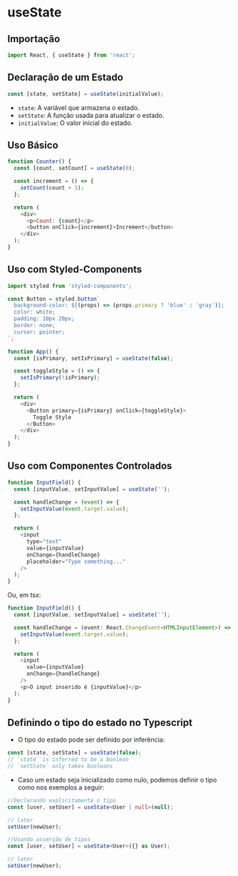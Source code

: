 # useState

## Importação

```javascript
import React, { useState } from 'react';
```

## Declaração de um Estado

```javascript
const [state, setState] = useState(initialValue);
```

- `state`: A variável que armazena o estado.
- `setState`: A função usada para atualizar o estado.
- `initialValue`: O valor inicial do estado.

## Uso Básico

```javascript
function Counter() {
  const [count, setCount] = useState(0);

  const increment = () => {
    setCount(count + 1);
  };

  return (
    <div>
      <p>Count: {count}</p>
      <button onClick={increment}>Increment</button>
    </div>
  );
}
```
## Uso com Styled-Components

```javascript
import styled from 'styled-components';

const Button = styled.button`
  background-color: ${(props) => (props.primary ? 'blue' : 'gray')};
  color: white;
  padding: 10px 20px;
  border: none;
  cursor: pointer;
`;

function App() {
  const [isPrimary, setIsPrimary] = useState(false);

  const toggleStyle = () => {
    setIsPrimary(!isPrimary);
  };

  return (
    <div>
      <Button primary={isPrimary} onClick={toggleStyle}>
        Toggle Style
      </Button>
    </div>
  );
}
```

## Uso com Componentes Controlados

```javascript
function InputField() {
  const [inputValue, setInputValue] = useState('');

  const handleChange = (event) => {
    setInputValue(event.target.value);
  };

  return (
    <input
      type="text"
      value={inputValue}
      onChange={handleChange}
      placeholder="Type something..."
    />
  );
}
```

Ou, em tsx: 

```typescript
function InputField() {
  const [inputValue, setInputValue] = useState('');

  const handleChange = (event: React.ChangeEvent<HTMLInputElement>) => {
    setInputValue(event.target.value);
  };

  return (
    <input
      value={inputValue}
      onChange={handleChange}
    />
    <p>O input inserido é {inputValue}</p>
  );
}
```

## Definindo o tipo do estado no Typescript

- O tipo do estado pode ser definido por inferência:

```typescript
const [state, setState] = useState(false);
// `state` is inferred to be a boolean
// `setState` only takes booleans
```

- Caso um estado seja inicializado como nulo, podemos definir o tipo como nos exemplos a seguir:

```typescript
//Declarando explicitamente o tipo
const [user, setUser] = useState<User | null>(null);

// later
setUser(newUser);
```

```typescript
//Usando asserção de tipos
const [user, setUser] = useState<User>({} as User);

// later
setUser(newUser);
```
